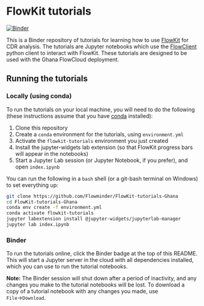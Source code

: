 # FlowKit tutorials

[![Binder](https://mybinder.org/badge_logo.svg)](https://mybinder.org/v2/gh/Flowminder/FlowKit-tutorials-Ghana/master?urlpath=lab/tree/index.ipynb)

This is a Binder repository of tutorials for learning how to use [FlowKit](https://flowkit.xyz/) for CDR analysis. The tutorials are Jupyter notebooks which use the [FlowClient](https://flowkit.xyz/analyst/#flowclient) python client to interact with FlowKit. These tutorials are designed to be used with the Ghana FlowCloud deployment.

## Running the tutorials

### Locally (using conda)

To run the tutorials on your local machine, you will need to do the following (these instructions assume that you have [conda](https://docs.conda.io/projects/conda/en/latest/user-guide/install/) installed):

1. Clone this repository  
2. Create a `conda` environment for the tutorials, using `environment.yml`  
3. Activate the `flowkit-tutorials` environment you just created  
4. Install the jupyter-widgets lab extension (so that FlowKit progress bars will appear in the notebooks)  
5. Start a Jupyter Lab session (or Jupyter Notebook, if you prefer), and open `index.ipynb`  

You can run the following in a `bash` shell (or a git-bash terminal on Windows) to set everything up:

```bash
git clone https://github.com/Flowminder/FlowKit-tutorials-Ghana
cd FlowKit-tutorials-Ghana
conda env create -f environment.yml
conda activate flowkit-tutorials
jupyter labextension install @jupyter-widgets/jupyterlab-manager
jupyter lab index.ipynb
```

### Binder

To run the tutorials online, click the Binder badge at the top of this README. This will start a Jupyter server in the cloud with all dependencies installed, which you can use to run the tutorial notebooks.

**Note:** The Binder session will shut down after a period of inactivity, and any changes you make to the tutorial notebooks will be lost. To download a copy of a tutorial notebook with any changes you made, use `File`→`Download`.
